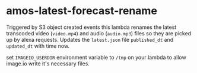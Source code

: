 # amos-latest-forecast-rename
Triggered by S3 object created events this lambda renames the latest transcoded video (`video.mp4`) and audio (`audio.mp3`) files so they are picked up by alexa requests.
Updates the `latest.json` file `published_dt` and `updated_dt` with time now.


set `IMAGEIO_USERDIR` environment variable to `/tmp` on your lambda to allow image.io write it's necessary files.

